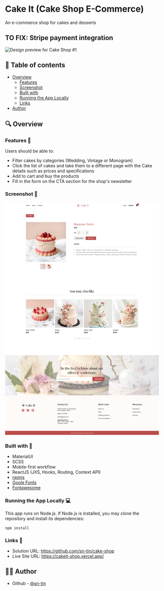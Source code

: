 # Cake It (Cake Shop E-Commerce)
An e-commerce shop for cakes and desserts

## TO FIX: Stripe payment integration

![Design preview for Cake Shop #1](./store/src/assets/cakeit-landing.jpg)

## 📖 Table of contents
  - [Overview](#overview)
    - [Features](#features)
    - [Screenshot](#screenshot)
    - [Built with](#built-with)
    - [Running the App Locally](#running-the-app-locally)
    - [Links](#links)
- [Author](#author)

## 🔍 Overview

### Features 📂

Users should be able to:

- Filter cakes by categories (Wedding, Vintage or Monogram)
- Click the list of cakes and take them to a different page with the Cake details such as prices and specifications
- Add to cart and buy the products
- Fill in the form on the CTA section for the shop's newsletter

### Screenshot 📸

![Design preview for Cake Shop #2](./store/src/assets/cakeit-product.jpg)

### Built with 🔨

- MaterialUI
- SCSS
- Mobile-first workflow
- ReactJS (JXS, Hooks, Routing, Context API)
- [npmjs](https://www.npmjs.com/)
- [Goole Fonts](https://fonts.google.com/knowledge)
- [Fontawesome](https://fontawesome.com/)

### Running the App Locally 💻
This app runs on Node.js. If Node.js is installed, you may clone the repository and install its dependencies:
```
npm install
```

### Links 🔗

- Solution URL: https://github.com/sn-tin/cake-shop
- Live Site URL: https://cakeit-shop.vercel.app/

## 👩‍💻 Author

- Github - [@sn-tin](https://github.com/sn-tin/)
